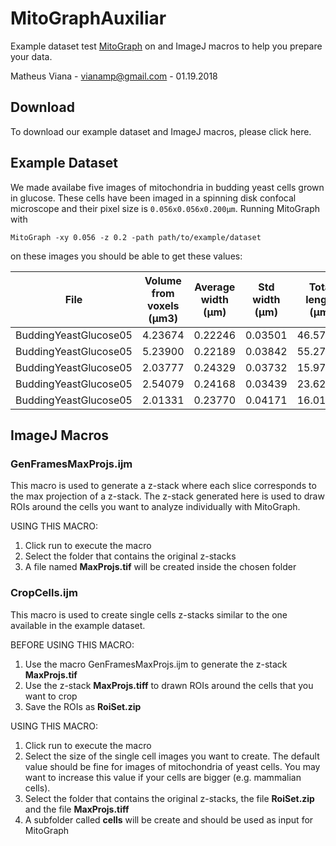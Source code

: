 # MitoGraphAuxiliar

Example dataset test <a href="https://github.com/vianamp/MitoGraph">MitoGraph</a> on and ImageJ macros to help you prepare your data.

Matheus Viana - vianamp@gmail.com - 01.19.2018

## Download

To download our example dataset and ImageJ macros, please click here.

## Example Dataset

We made availabe five images of mitochondria in budding yeast cells grown in glucose. These cells have been imaged in a spinning disk confocal microscope and their pixel size is `0.056x0.056x0.200µm`. Running MitoGraph with 

```
MitoGraph -xy 0.056 -z 0.2 -path path/to/example/dataset
```
on these images you should be able to get these values:

| File | Volume from voxels (µm3) | Average width (µm) | Std width (µm) | Total length (µm) | Volume from length (µm3)|
|------|:------------------------:|:------------------:|:--------------:|:-----------------:|:-----------------------:|
|BuddingYeastGlucose05 | 4.23674	| 0.22246	| 0.03501	| 46.57995	| 3.29254|
|BuddingYeastGlucose05 | 5.23900	| 0.22189	| 0.03842	| 55.27222	| 3.90696|
|BuddingYeastGlucose05 | 2.03777	| 0.24329	| 0.03732	| 15.97084	| 1.12891|
|BuddingYeastGlucose05 | 2.54079	| 0.24168	| 0.03439	| 23.62560	| 1.67000|
|BuddingYeastGlucose05 | 2.01331	| 0.23770	| 0.04171	| 16.01066	| 1.13173|

## ImageJ Macros

### GenFramesMaxProjs.ijm

This macro is used to generate a z-stack where each slice corresponds to the max projection of a z-stack. The z-stack generated here is used to draw ROIs around the cells you want to analyze individually with MitoGraph.

USING THIS MACRO:

1. Click run to execute the macro
2. Select the folder that contains the original z-stacks
3. A file named __MaxProjs.tif__ will be created inside the chosen folder

### CropCells.ijm

This macro is used to create single cells z-stacks similar to the one available in the example dataset.

BEFORE USING THIS MACRO:

1. Use the macro GenFramesMaxProjs.ijm to generate the z-stack __MaxProjs.tif__
2. Use the z-stack __MaxProjs.tiff__ to drawn ROIs around the cells that you want to crop
3. Save the ROIs as __RoiSet.zip__

USING THIS MACRO:

1. Click run to execute the macro
2. Select the size of the single cell images you want to create. The default value should be fine for images of mitochondria of yeast cells. You may want to increase this value if your cells are bigger (e.g. mammalian cells).
3. Select the folder that contains the original z-stacks, the file __RoiSet.zip__ and the file __MaxProjs.tiff__
4. A subfolder called __cells__ will be create and should be used as input for MitoGraph
